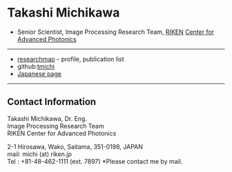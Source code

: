 #  Takashi Michikawa

 - Senior Scientist, Image Processing Research Team, [RIKEN](https://riken.jp/) [Center for Advanced Photonics](https://rap.riken.jp)

----
 - [researchmap](https://researchmap.jp/tmichi) - profile, publication list 
 - github:[tmichi](https://github.com/tmichi)
 - [Japanese page](index.ja.md)
----


## Contact Information  
Takashi Michikawa, Dr. Eng.  
Image Processing Research Team  
RIKEN Center for Advanced Photonics

2-1 Hirosawa, Wako, Saitama, 351-0198, JAPAN    
mail:  michi (at) riken.jp   
Tel : +81-48-462-1111 (ext. 7897)
*Please contact me by mail. 
